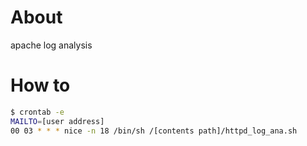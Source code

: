 # About

apache log analysis

# How to

```bash
$ crontab -e
MAILTO=[user address]
00 03 * * * nice -n 18 /bin/sh /[contents path]/httpd_log_ana.sh
```
